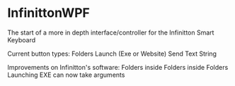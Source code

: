 # InfinittonWPF
The start of a more in depth interface/controller for the Infinitton Smart Keyboard

Current button types:
Folders
Launch (Exe or Website)
Send Text String


Improvements on Infinitton's software:
Folders inside Folders inside Folders
Launching EXE can now take arguments
